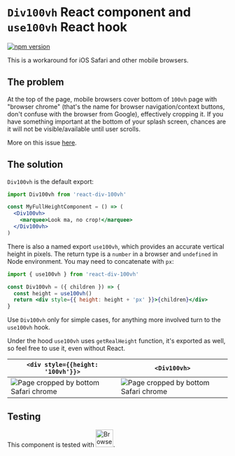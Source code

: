 # `Div100vh` React component and `use100vh` React hook

[![npm version](https://badge.fury.io/js/react-div-100vh.svg)](https://badge.fury.io/js/react-div-100vh)

This is a workaround for iOS Safari and other mobile browsers.

## The problem

At the top of the page, mobile browsers cover bottom of `100vh` page with "browser chrome" (that's the name for browser navigation/context buttons, don't confuse with the browser from Google), effectively cropping it. If you have something important at the bottom of your splash screen, chances are it will not be visible/available until user scrolls.

More on this issue [here](https://nicolas-hoizey.com/2015/02/viewport-height-is-taller-than-the-visible-part-of-the-document-in-some-mobile-browsers.html).

## The solution

`Div100vh` is the default export:

```jsx
import Div100vh from 'react-div-100vh'

const MyFullHeightComponent = () => (
  <Div100vh>
    <marquee>Look ma, no crop!</marquee>
  </Div100vh>
)
```

There is also a named export `use100vh`, which provides an accurate vertical height in pixels. The return type is a `number` in a browser and `undefined` in Node environment. You may need to concatenate with `px`:

```jsx
import { use100vh } from 'react-div-100vh'

const Div100vh = ({ children }) => {
  const height = use100vh()
  return <div style={{ height: height + 'px' }}>{children}</div>
}
```

Use `Div100vh` only for simple cases, for anything more involved turn to the `use100vh` hook.

Under the hood `use100vh` uses `getRealHeight` function, it's exported as well, so feel free to use it, even without React.

| `<div style={{height: '100vh'}}>`                                                                                               | `<Div100vh>`                                                                                                                        |
| ------------------------------------------------------------------------------------------------------------------------------- | ----------------------------------------------------------------------------------------------------------------------------------- |
| ![Page cropped by bottom Safari chrome](https://raw.githubusercontent.com/mvasin/react-div-100vh/master/images/regular-div.png) | ![Page cropped by bottom Safari chrome](https://raw.githubusercontent.com/mvasin/react-div-100vh/master/images/react-div-100vh.png) |

## Testing

This component is tested with <a href="https://www.browserstack.com"><img title="BrowserStack" alt="BrowserStack Logo" height="40" src="https://raw.githubusercontent.com/mvasin/react-div-100vh/master/images/browser-stack.svg"></a>.
